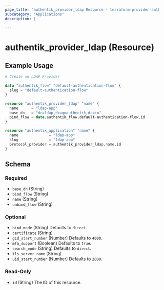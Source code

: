 ```yaml
---
page_title: "authentik_provider_ldap Resource - terraform-provider-authentik"
subcategory: "Applications"
description: |-
  
---
```


# authentik_provider_ldap (Resource)



## Example Usage

```terraform
# Create an LDAP Provider

data "authentik_flow" "default-authentication-flow" {
  slug = "default-authentication-flow"
}

resource "authentik_provider_ldap" "name" {
  name      = "ldap-app"
  base_dn   = "dc=ldap,dc=goauthentik,dc=io"
  bind_flow = data.authentik_flow.default-authentication-flow.id
}

resource "authentik_application" "name" {
  name              = "ldap-app"
  slug              = "ldap-app"
  protocol_provider = authentik_provider_ldap.name.id
}
```

<!-- schema generated by tfplugindocs -->
## Schema

### Required

- `base_dn` (String)
- `bind_flow` (String)
- `name` (String)
- `unbind_flow` (String)

### Optional

- `bind_mode` (String) Defaults to `direct`.
- `certificate` (String)
- `gid_start_number` (Number) Defaults to `4000`.
- `mfa_support` (Boolean) Defaults to `true`.
- `search_mode` (String) Defaults to `direct`.
- `tls_server_name` (String)
- `uid_start_number` (Number) Defaults to `2000`.

### Read-Only

- `id` (String) The ID of this resource.
